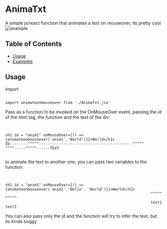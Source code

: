 # AnimaTxt
A simple js/react function that animates a text on mouseover, its pretty cool
![example](https://github.com/GabriWar/AnimaTxt/assets/72227489/b1bfe142-c835-43a6-8d55-fbacfc90adea)
## Table of Contents


- [Usage](#usage)
- [Examples](#examples)


## Usage
import
```

import animateonmouseover from './AnimaTxt.jsx'

```
Pass as a function to be invoked on the OnMouseOver event, passing the id of the html tag, the function and the text of the div
```


<h1 id = "anim1" onMouseOver={() => {animateonmouseover('anim1','World')}}>World</h1>
ID--------^^^^^------------------------------------------^^^^^    ^^^^-----^^^^^------TEXT


```

to animate the text to another one, you can pass two variables to the function:

```


<h1 id = "anim1" onMouseOver={() => {animateonmouseover('anim1','Hello', 'World')}}>World</h1>
                                                                 ^^^^^    ^^^^^
                                                                 text1    text2

```

You can also pass only the id and the function will try to infer the text, but its kinda buggy
